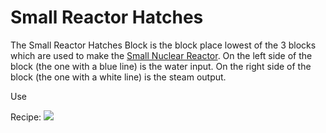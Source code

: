 Small Reactor Hatches
=====================

The Small Reactor Hatches Block is the block place lowest of the 3 blocks which are used to make the [Small Nuclear Reactor](small_reactor.md).
On the left side of the block (the one with a blue line) is the water input. On the right side of the block (the one with a white line) is the steam output. 

Use

Recipe:
![](/img/small_reactor_hatches.png)